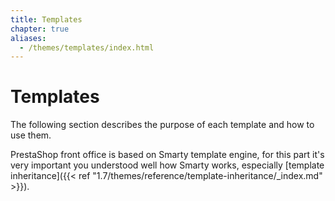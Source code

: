 ```yaml
---
title: Templates
chapter: true
aliases:
  - /themes/templates/index.html
---
```


# Templates

The following section describes the purpose of each template and how to use them.

PrestaShop front office is based on Smarty template engine, for this part it's very important
you understood well how Smarty works, especially [template inheritance]({{< ref "1.7/themes/reference/template-inheritance/_index.md" >}}).
